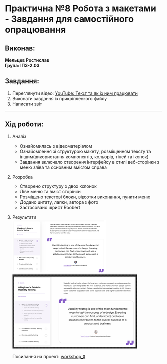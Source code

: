 # Практична №8 Робота з макетами - Завдання для самостійного опрацювання

## Виконав:  
**Мельцев Ростислав**  
**Група: ІПЗ-2.03**  

## Завдання:
1. Переглянути відео: [YouTube: Текст та як із ним працювати](https://www.youtube.com/watch?v=VouVsut_-Ak&authuser=0)
2. Виконати завдання із прикріпленного файлу
3. Написати звіт

---

## Хід роботи:
1. Аналіз
    - Ознайомилась з відеоматеріалом
    - Ознайомлення зі структурою макету, розміщенням тексту та іншим(використання компонентів, кольорів, тіней та іконок)
    - Завдання включало створення інтерфейсу в стилі веб-сторінки з меню зліва та основним вмістом справа
2. Розробка
    - Створено структуру з двох колонок
    - Ліве меню та вміст сторінки
    - Розміщено текстові блоки, відсотки виконання, пункти меню
    - Додано цитату, лапки, автора з фото
    - Застосовано шрифт Roobert
3. Результати  
      <img src="images/referens.png" width="300px" />
      <img src="images/task.png" width="400px" />

    Посилання на проект: [workshop_8](https://www.figma.com/design/138qA0cYf1BYJHqAdRjfFp/Untitled?node-id=1-209&t=ziQL0nOA4rb7i3qb-1)
